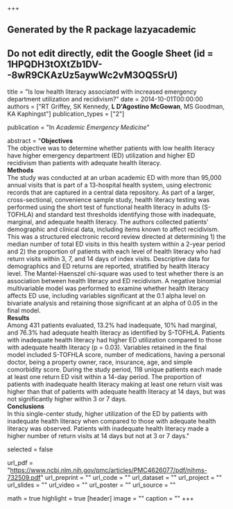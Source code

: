 +++
## Generated by the R package lazyacademic
## Do not edit directly, edit the Google Sheet (id = 1HPQDH3tOXtZb1DV--8wR9CKAzUz5aywWc2vM3OQ5SrU)

title = "Is low health literacy associated with increased emergency department utilization and recidivism?"
date = 2014-10-01T00:00:00
authors = ["RT Griffey, SK Kennedy, **L D'Agostino McGowan**, MS Goodman, KA Kaphingst"]
publication_types = ["2"]

publication = "In *Academic Emergency Medicine*"

abstract = "**Objectives**<br>The objective was to determine whether patients with low health literacy have higher emergency department (ED) utilization and higher ED recidivism than patients with adequate health literacy.<br>**Methods**<br>The study was conducted at an urban academic ED with more than 95,000 annual visits that is part of a 13-hospital health system, using electronic records that are captured in a central data repository. As part of a larger, cross-sectional, convenience sample study, health literacy testing was performed using the short test of functional health literacy in adults (S-TOFHLA) and standard test thresholds identifying those with inadequate, marginal, and adequate health literacy. The authors collected patients' demographic and clinical data, including items known to affect recidivism. This was a structured electronic record review directed at determining 1) the median number of total ED visits in this health system within a 2-year period and 2) the proportion of patients with each level of health literacy who had return visits within 3, 7, and 14 days of index visits. Descriptive data for demographics and ED returns are reported, stratified by health literacy level. The Mantel-Haenszel chi-square was used to test whether there is an association between health literacy and ED recidivism. A negative binomial multivariable model was performed to examine whether health literacy affects ED use, including variables significant at the 0.1 alpha level on bivariate analysis and retaining those significant at an alpha of 0.05 in the final model.<br>**Results**<br>Among 431 patients evaluated, 13.2% had inadequate, 10% had marginal, and 76.3% had adequate health literacy as identified by S-TOFHLA. Patients with inadequate health literacy had higher ED utilization compared to those with adequate health literacy (p = 0.03). Variables retained in the final model included S-TOFHLA score, number of medications, having a personal doctor, being a property owner, race, insurance, age, and simple comorbidity score. During the study period, 118 unique patients each made at least one return ED visit within a 14-day period. The proportion of patients with inadequate health literacy making at least one return visit was higher than that of patients with adequate health literacy at 14 days, but was not significantly higher within 3 or 7 days.<br>**Conclusions**<br>In this single-center study, higher utilization of the ED by patients with inadequate health literacy when compared to those with adequate health literacy was observed. Patients with inadequate health literacy made a higher number of return visits at 14 days but not at 3 or 7 days."

selected = false

url_pdf = "https://www.ncbi.nlm.nih.gov/pmc/articles/PMC4626077/pdf/nihms-732509.pdf"
url_preprint = ""
url_code = ""
url_dataset = ""
url_project = ""
url_slides = ""
url_video = ""
url_poster = ""
url_source = ""

math = true
highlight = true
[header]
image = ""
caption = ""
+++
